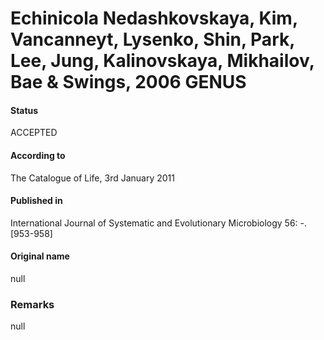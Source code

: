 Echinicola Nedashkovskaya, Kim, Vancanneyt, Lysenko, Shin, Park, Lee, Jung, Kalinovskaya, Mikhailov, Bae & Swings, 2006 GENUS
=======

#### Status
ACCEPTED

#### According to
The Catalogue of Life, 3rd January 2011

#### Published in
International Journal of Systematic and Evolutionary Microbiology 56: -. [953-958]

#### Original name
null

### Remarks
null